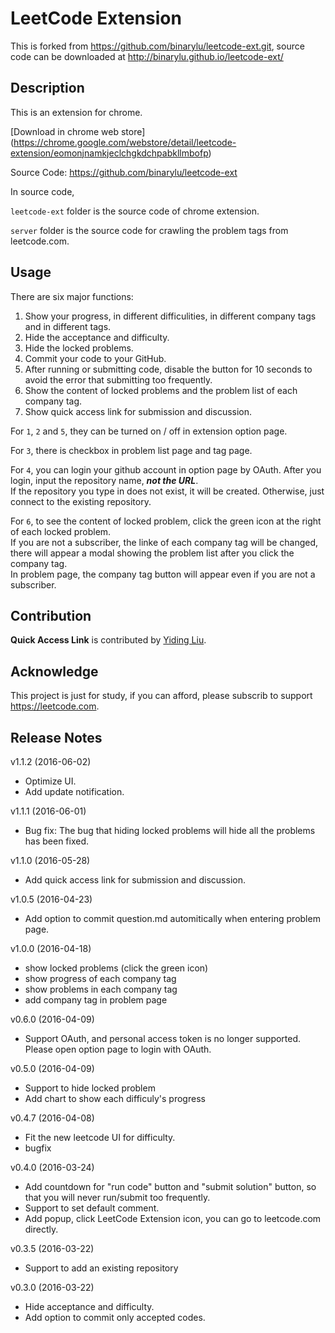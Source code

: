 # LeetCode Extension
This is forked from https://github.com/binarylu/leetcode-ext.git, source code can be downloaded at http://binarylu.github.io/leetcode-ext/

## Description

This is an extension for chrome.

[Download in chrome web store]
(https://chrome.google.com/webstore/detail/leetcode-extension/eomonjnamkjeclchgkdchpabkllmbofp)

Source Code: <https://github.com/binarylu/leetcode-ext>

In source code,  

`leetcode-ext` folder is the source code of chrome extension.

`server` folder is the source code for crawling the problem tags from leetcode.com.

## Usage

There are six major functions:

1. Show your progress, in different difficulities, in different company tags and in different tags.
2. Hide the acceptance and difficulty.
3. Hide the locked problems.
4. Commit your code to your GitHub.
5. After running or submitting code, disable the button for 10 seconds to avoid the error that submitting too frequently.
6. Show the content of locked problems and the problem list of each company tag.
7. Show quick access link for submission and discussion.

For `1`, `2` and `5`, they can be turned on / off in extension option page.

For `3`, there is checkbox in problem list page and tag page.

For `4`, you can login your github account in option page by OAuth. After you login, input the repository name, __*not the URL*__.  
If the repository you type in does not exist, it will be created. Otherwise, just connect to the existing repository.

For `6`, to see the content of locked problem, click the green icon at the right of each locked problem.  
If you are not a subscriber, the linke of each company tag will be changed, there will appear a modal showing the problem list after you click the company tag.  
In problem page, the company tag button will appear even if you are not a subscriber.  

## Contribution

**Quick Access Link** is contributed by [Yiding Liu](https://github.com/petrosliu).

## Acknowledge

This project is just for study, if you can afford, please subscrib to support <https://leetcode.com>.

## Release Notes

v1.1.2 (2016-06-02)  

- Optimize UI.
- Add update notification.

v1.1.1 (2016-06-01)

- Bug fix: The bug that hiding locked problems will hide all the problems has been fixed.

v1.1.0 (2016-05-28)

- Add quick access link for submission and discussion.

v1.0.5  (2016-04-23)

- Add option to commit question.md automitically when entering problem page.

v1.0.0 (2016-04-18)

- show locked problems (click the green icon)
- show progress of each company tag
- show problems in each company tag
- add company tag in problem page

v0.6.0 (2016-04-09)

- Support OAuth, and personal access token is no longer supported. Please open option page to login with OAuth.

v0.5.0 (2016-04-09)

- Support to hide locked problem
- Add chart to show each difficuly's progress

v0.4.7 (2016-04-08)

- Fit the new leetcode UI for difficulty.
- bugfix

v0.4.0 (2016-03-24)

- Add countdown for "run code" button and "submit solution" button, so that you will never run/submit too frequently.
- Support to set default comment.
- Add popup, click LeetCode Extension icon, you can go to leetcode.com directly.

v0.3.5 (2016-03-22)

- Support to add an existing repository

v0.3.0 (2016-03-22)

- Hide acceptance and difficulty.
- Add option to commit only accepted codes.
